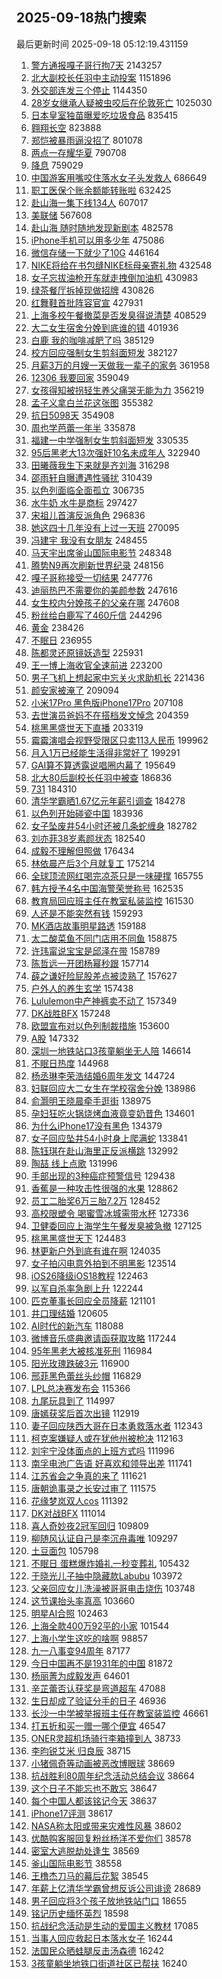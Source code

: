 ## 2025-09-18热门搜索 
最后更新时间 2025-09-18 05:12:19.431159 
1. [警方通报嘎子哥行拘7天](https://s.weibo.com/weibo?q=%23%E8%AD%A6%E6%96%B9%E9%80%9A%E6%8A%A5%E5%98%8E%E5%AD%90%E5%93%A5%E8%A1%8C%E6%8B%987%E5%A4%A9%23&t=31&band_rank=1&Refer=top) 2143257
1. [北大副校长任羽中主动投案](https://s.weibo.com/weibo?q=%23%E5%8C%97%E5%A4%A7%E5%89%AF%E6%A0%A1%E9%95%BF%E4%BB%BB%E7%BE%BD%E4%B8%AD%E4%B8%BB%E5%8A%A8%E6%8A%95%E6%A1%88%23&t=31&band_rank=1&Refer=top) 1151896
1. [外交部连发三个停止](https://s.weibo.com/weibo?q=%23%E5%A4%96%E4%BA%A4%E9%83%A8%E8%BF%9E%E5%8F%91%E4%B8%89%E4%B8%AA%E5%81%9C%E6%AD%A2%23&t=31&band_rank=1&Refer=top) 1144350
1. [28岁女继承人疑被虫咬后在伦敦死亡](https://s.weibo.com/weibo?q=%2328%E5%B2%81%E5%A5%B3%E7%BB%A7%E6%89%BF%E4%BA%BA%E7%96%91%E8%A2%AB%E8%99%AB%E5%92%AC%E5%90%8E%E5%9C%A8%E4%BC%A6%E6%95%A6%E6%AD%BB%E4%BA%A1%23&t=31&band_rank=2&Refer=top) 1025030
1. [日本皇室独苗曝爱吃垃圾食品](https://s.weibo.com/weibo?q=%E6%97%A5%E6%9C%AC%E7%9A%87%E5%AE%A4%E7%8B%AC%E8%8B%97%E6%9B%9D%E7%88%B1%E5%90%83%E5%9E%83%E5%9C%BE%E9%A3%9F%E5%93%81&t=31&band_rank=2&Refer=top) 835415
1. [翱翔长空](https://s.weibo.com/weibo?q=%23%E7%BF%B1%E7%BF%94%E9%95%BF%E7%A9%BA%23&t=31&band_rank=3&Refer=top) 823888
1. [郑恺被暴雨逼没招了](https://s.weibo.com/weibo?q=%E9%83%91%E6%81%BA%E8%A2%AB%E6%9A%B4%E9%9B%A8%E9%80%BC%E6%B2%A1%E6%8B%9B%E4%BA%86&t=31&band_rank=4&Refer=top) 801078
1. [两点一存耀华夏](https://s.weibo.com/weibo?q=%23%E4%B8%A4%E7%82%B9%E4%B8%80%E5%AD%98%E8%80%80%E5%8D%8E%E5%A4%8F%23&t=31&band_rank=3&Refer=top) 790708
1. [降息](https://s.weibo.com/weibo?q=%E9%99%8D%E6%81%AF&t=31&band_rank=4&Refer=top) 759029
1. [中国游客用嘴咬住落水女子头发救人](https://s.weibo.com/weibo?q=%23%E4%B8%AD%E5%9B%BD%E6%B8%B8%E5%AE%A2%E7%94%A8%E5%98%B4%E5%92%AC%E4%BD%8F%E8%90%BD%E6%B0%B4%E5%A5%B3%E5%AD%90%E5%A4%B4%E5%8F%91%E6%95%91%E4%BA%BA%23&t=31&band_rank=2&Refer=top) 686649
1. [职工医保个账余额能转账啦](https://s.weibo.com/weibo?q=%23%E8%81%8C%E5%B7%A5%E5%8C%BB%E4%BF%9D%E4%B8%AA%E8%B4%A6%E4%BD%99%E9%A2%9D%E8%83%BD%E8%BD%AC%E8%B4%A6%E5%95%A6%23&t=31&band_rank=5&Refer=top) 632425
1. [赴山海一集下线134人](https://s.weibo.com/weibo?q=%E8%B5%B4%E5%B1%B1%E6%B5%B7%E4%B8%80%E9%9B%86%E4%B8%8B%E7%BA%BF134%E4%BA%BA&t=31&band_rank=4&Refer=top) 607017
1. [美联储](https://s.weibo.com/weibo?q=%E7%BE%8E%E8%81%94%E5%82%A8&t=31&band_rank=22&Refer=top) 567608
1. [赴山海 随时随地发现新剧本](https://s.weibo.com/weibo?q=%E8%B5%B4%E5%B1%B1%E6%B5%B7%20%E9%9A%8F%E6%97%B6%E9%9A%8F%E5%9C%B0%E5%8F%91%E7%8E%B0%E6%96%B0%E5%89%A7%E6%9C%AC&t=31&band_rank=6&Refer=top) 482578
1. [iPhone手机可以用多少年](https://s.weibo.com/weibo?q=iPhone%E6%89%8B%E6%9C%BA%E5%8F%AF%E4%BB%A5%E7%94%A8%E5%A4%9A%E5%B0%91%E5%B9%B4&t=31&band_rank=7&Refer=top) 475086
1. [微信存储一下就少了10G](https://s.weibo.com/weibo?q=%E5%BE%AE%E4%BF%A1%E5%AD%98%E5%82%A8%E4%B8%80%E4%B8%8B%E5%B0%B1%E5%B0%91%E4%BA%8610G&t=31&band_rank=5&Refer=top) 446164
1. [NIKE将给在书包缝NIKE标母亲寄礼物](https://s.weibo.com/weibo?q=%23NIKE%E5%B0%86%E7%BB%99%E5%9C%A8%E4%B9%A6%E5%8C%85%E7%BC%9DNIKE%E6%A0%87%E6%AF%8D%E4%BA%B2%E5%AF%84%E7%A4%BC%E7%89%A9%23&t=31&band_rank=8&Refer=top) 432548
1. [女子忘拔油枪开车就走拽倒加油机](https://s.weibo.com/weibo?q=%23%E5%A5%B3%E5%AD%90%E5%BF%98%E6%8B%94%E6%B2%B9%E6%9E%AA%E5%BC%80%E8%BD%A6%E5%B0%B1%E8%B5%B0%E6%8B%BD%E5%80%92%E5%8A%A0%E6%B2%B9%E6%9C%BA%23&t=31&band_rank=5&Refer=top) 430983
1. [绿茶餐厅拆掉现做招牌](https://s.weibo.com/weibo?q=%23%E7%BB%BF%E8%8C%B6%E9%A4%90%E5%8E%85%E6%8B%86%E6%8E%89%E7%8E%B0%E5%81%9A%E6%8B%9B%E7%89%8C%23&t=31&band_rank=6&Refer=top) 430826
1. [红舞鞋首批阵容官宣](https://s.weibo.com/weibo?q=%23%E7%BA%A2%E8%88%9E%E9%9E%8B%E9%A6%96%E6%89%B9%E9%98%B5%E5%AE%B9%E5%AE%98%E5%AE%A3%23&t=31&band_rank=9&Refer=top) 427931
1. [上海多校午餐撤菜是否发臭得说清楚](https://s.weibo.com/weibo?q=%23%E4%B8%8A%E6%B5%B7%E5%A4%9A%E6%A0%A1%E5%8D%88%E9%A4%90%E6%92%A4%E8%8F%9C%E6%98%AF%E5%90%A6%E5%8F%91%E8%87%AD%E5%BE%97%E8%AF%B4%E6%B8%85%E6%A5%9A%23&t=31&band_rank=10&Refer=top) 408529
1. [大二女生宿舍分娩到底谁的错](https://s.weibo.com/weibo?q=%23%E5%A4%A7%E4%BA%8C%E5%A5%B3%E7%94%9F%E5%AE%BF%E8%88%8D%E5%88%86%E5%A8%A9%E5%88%B0%E5%BA%95%E8%B0%81%E7%9A%84%E9%94%99%23&t=31&band_rank=11&Refer=top) 401936
1. [白鹿 我的咖啡减肥了吗](https://s.weibo.com/weibo?q=%E7%99%BD%E9%B9%BF%20%E6%88%91%E7%9A%84%E5%92%96%E5%95%A1%E5%87%8F%E8%82%A5%E4%BA%86%E5%90%97&t=31&band_rank=12&Refer=top) 385129
1. [校方回应强制女生剪斜面短发](https://s.weibo.com/weibo?q=%23%E6%A0%A1%E6%96%B9%E5%9B%9E%E5%BA%94%E5%BC%BA%E5%88%B6%E5%A5%B3%E7%94%9F%E5%89%AA%E6%96%9C%E9%9D%A2%E7%9F%AD%E5%8F%91%23&t=31&band_rank=7&Refer=top) 382127
1. [月薪3万的月嫂一天做我一辈子的家务](https://s.weibo.com/weibo?q=%E6%9C%88%E8%96%AA3%E4%B8%87%E7%9A%84%E6%9C%88%E5%AB%82%E4%B8%80%E5%A4%A9%E5%81%9A%E6%88%91%E4%B8%80%E8%BE%88%E5%AD%90%E7%9A%84%E5%AE%B6%E5%8A%A1&t=31&band_rank=13&Refer=top) 361958
1. [12306 我要回家](https://s.weibo.com/weibo?q=12306%20%E6%88%91%E8%A6%81%E5%9B%9E%E5%AE%B6&t=31&band_rank=14&Refer=top) 359049
1. [女孩得知被拐轻生养父痛哭无能为力](https://s.weibo.com/weibo?q=%23%E5%A5%B3%E5%AD%A9%E5%BE%97%E7%9F%A5%E8%A2%AB%E6%8B%90%E8%BD%BB%E7%94%9F%E5%85%BB%E7%88%B6%E7%97%9B%E5%93%AD%E6%97%A0%E8%83%BD%E4%B8%BA%E5%8A%9B%23&t=31&band_rank=8&Refer=top) 356219
1. [孟子义拿白兰花这张图](https://s.weibo.com/weibo?q=%E5%AD%9F%E5%AD%90%E4%B9%89%E6%8B%BF%E7%99%BD%E5%85%B0%E8%8A%B1%E8%BF%99%E5%BC%A0%E5%9B%BE&t=31&band_rank=9&Refer=top) 355382
1. [抗日5098天](https://s.weibo.com/weibo?q=%23%E6%8A%97%E6%97%A55098%E5%A4%A9%23&t=31&band_rank=10&Refer=top) 354908
1. [周也学芭蕾一年半](https://s.weibo.com/weibo?q=%23%E5%91%A8%E4%B9%9F%E5%AD%A6%E8%8A%AD%E8%95%BE%E4%B8%80%E5%B9%B4%E5%8D%8A%23&t=31&band_rank=7&Refer=top) 335878
1. [福建一中学强制女生剪斜面短发](https://s.weibo.com/weibo?q=%23%E7%A6%8F%E5%BB%BA%E4%B8%80%E4%B8%AD%E5%AD%A6%E5%BC%BA%E5%88%B6%E5%A5%B3%E7%94%9F%E5%89%AA%E6%96%9C%E9%9D%A2%E7%9F%AD%E5%8F%91%23&t=31&band_rank=10&Refer=top) 330535
1. [95后黑老大13次强奸10名未成年人](https://s.weibo.com/weibo?q=%2395%E5%90%8E%E9%BB%91%E8%80%81%E5%A4%A713%E6%AC%A1%E5%BC%BA%E5%A5%B810%E5%90%8D%E6%9C%AA%E6%88%90%E5%B9%B4%E4%BA%BA%23&t=31&band_rank=11&Refer=top) 322940
1. [田曦薇我生下来就是齐刘海](https://s.weibo.com/weibo?q=%E7%94%B0%E6%9B%A6%E8%96%87%E6%88%91%E7%94%9F%E4%B8%8B%E6%9D%A5%E5%B0%B1%E6%98%AF%E9%BD%90%E5%88%98%E6%B5%B7&t=31&band_rank=15&Refer=top) 316298
1. [邵雨轩自曝遭遇性骚扰](https://s.weibo.com/weibo?q=%23%E9%82%B5%E9%9B%A8%E8%BD%A9%E8%87%AA%E6%9B%9D%E9%81%AD%E9%81%87%E6%80%A7%E9%AA%9A%E6%89%B0%23&t=31&band_rank=13&Refer=top) 310439
1. [以色列面临全面孤立](https://s.weibo.com/weibo?q=%23%E4%BB%A5%E8%89%B2%E5%88%97%E9%9D%A2%E4%B8%B4%E5%85%A8%E9%9D%A2%E5%AD%A4%E7%AB%8B%23&t=31&band_rank=2&Refer=top) 306735
1. [水牛奶 水牛是商标](https://s.weibo.com/weibo?q=%E6%B0%B4%E7%89%9B%E5%A5%B6%20%E6%B0%B4%E7%89%9B%E6%98%AF%E5%95%86%E6%A0%87&t=31&band_rank=28&Refer=top) 297427
1. [宋祖儿首演反派角色](https://s.weibo.com/weibo?q=%23%E5%AE%8B%E7%A5%96%E5%84%BF%E9%A6%96%E6%BC%94%E5%8F%8D%E6%B4%BE%E8%A7%92%E8%89%B2%23&t=31&band_rank=8&Refer=top) 296836
1. [她这四十几年没有上过一天班](https://s.weibo.com/weibo?q=%23%E5%A5%B9%E8%BF%99%E5%9B%9B%E5%8D%81%E5%87%A0%E5%B9%B4%E6%B2%A1%E6%9C%89%E4%B8%8A%E8%BF%87%E4%B8%80%E5%A4%A9%E7%8F%AD%23&t=31&band_rank=15&Refer=top) 270095
1. [冯建宇 我没有女朋友](https://s.weibo.com/weibo?q=%E5%86%AF%E5%BB%BA%E5%AE%87%20%E6%88%91%E6%B2%A1%E6%9C%89%E5%A5%B3%E6%9C%8B%E5%8F%8B&t=31&band_rank=16&Refer=top) 248455
1. [马天宇出席釜山国际电影节](https://s.weibo.com/weibo?q=%23%E9%A9%AC%E5%A4%A9%E5%AE%87%E5%87%BA%E5%B8%AD%E9%87%9C%E5%B1%B1%E5%9B%BD%E9%99%85%E7%94%B5%E5%BD%B1%E8%8A%82%23&t=31&band_rank=17&Refer=top) 248348
1. [腾势N9再次刷新世界纪录](https://s.weibo.com/weibo?q=%23%E8%85%BE%E5%8A%BFN9%E5%86%8D%E6%AC%A1%E5%88%B7%E6%96%B0%E4%B8%96%E7%95%8C%E7%BA%AA%E5%BD%95%23&t=31&band_rank=18&Refer=top) 248156
1. [嘎子哥称接受一切结果](https://s.weibo.com/weibo?q=%23%E5%98%8E%E5%AD%90%E5%93%A5%E7%A7%B0%E6%8E%A5%E5%8F%97%E4%B8%80%E5%88%87%E7%BB%93%E6%9E%9C%23&t=31&band_rank=20&Refer=top) 247776
1. [迪丽热巴不需要你的美颜参数](https://s.weibo.com/weibo?q=%23%E8%BF%AA%E4%B8%BD%E7%83%AD%E5%B7%B4%E4%B8%8D%E9%9C%80%E8%A6%81%E4%BD%A0%E7%9A%84%E7%BE%8E%E9%A2%9C%E5%8F%82%E6%95%B0%23&t=31&band_rank=21&Refer=top) 247616
1. [女生校内分娩孩子的父亲在哪](https://s.weibo.com/weibo?q=%23%E5%A5%B3%E7%94%9F%E6%A0%A1%E5%86%85%E5%88%86%E5%A8%A9%E5%AD%A9%E5%AD%90%E7%9A%84%E7%88%B6%E4%BA%B2%E5%9C%A8%E5%93%AA%23&t=31&band_rank=12&Refer=top) 247608
1. [粉丝给白鹿写了460斤信](https://s.weibo.com/weibo?q=%E7%B2%89%E4%B8%9D%E7%BB%99%E7%99%BD%E9%B9%BF%E5%86%99%E4%BA%86460%E6%96%A4%E4%BF%A1&t=31&band_rank=14&Refer=top) 244296
1. [黄金](https://s.weibo.com/weibo?q=%E9%BB%84%E9%87%91&t=31&band_rank=16&Refer=top) 238426
1. [不眠日](https://s.weibo.com/weibo?q=%E4%B8%8D%E7%9C%A0%E6%97%A5&t=31&band_rank=17&Refer=top) 236955
1. [陈都灵还原镜妖造型](https://s.weibo.com/weibo?q=%E9%99%88%E9%83%BD%E7%81%B5%E8%BF%98%E5%8E%9F%E9%95%9C%E5%A6%96%E9%80%A0%E5%9E%8B&t=31&band_rank=19&Refer=top) 225931
1. [王一博上海收官全速前进](https://s.weibo.com/weibo?q=%23%E7%8E%8B%E4%B8%80%E5%8D%9A%E4%B8%8A%E6%B5%B7%E6%94%B6%E5%AE%98%E5%85%A8%E9%80%9F%E5%89%8D%E8%BF%9B%23&t=31&band_rank=20&Refer=top) 223200
1. [男子飞机上想起家中忘关火求助机长](https://s.weibo.com/weibo?q=%23%E7%94%B7%E5%AD%90%E9%A3%9E%E6%9C%BA%E4%B8%8A%E6%83%B3%E8%B5%B7%E5%AE%B6%E4%B8%AD%E5%BF%98%E5%85%B3%E7%81%AB%E6%B1%82%E5%8A%A9%E6%9C%BA%E9%95%BF%23&t=31&band_rank=23&Refer=top) 221436
1. [颜安家被淹了](https://s.weibo.com/weibo?q=%E9%A2%9C%E5%AE%89%E5%AE%B6%E8%A2%AB%E6%B7%B9%E4%BA%86&t=31&band_rank=22&Refer=top) 209094
1. [小米17Pro 黑色版iPhone17Pro](https://s.weibo.com/weibo?q=%E5%B0%8F%E7%B1%B317Pro%20%E9%BB%91%E8%89%B2%E7%89%88iPhone17Pro&t=31&band_rank=16&Refer=top) 207108
1. [去世演员爸妈不在搭档发文悼念](https://s.weibo.com/weibo?q=%23%E5%8E%BB%E4%B8%96%E6%BC%94%E5%91%98%E7%88%B8%E5%A6%88%E4%B8%8D%E5%9C%A8%E6%90%AD%E6%A1%A3%E5%8F%91%E6%96%87%E6%82%BC%E5%BF%B5%23&t=31&band_rank=23&Refer=top) 204359
1. [桃黑黑盛世天下直播](https://s.weibo.com/weibo?q=%E6%A1%83%E9%BB%91%E9%BB%91%E7%9B%9B%E4%B8%96%E5%A4%A9%E4%B8%8B%E7%9B%B4%E6%92%AD&t=31&band_rank=24&Refer=top) 203319
1. [霉霉演唱会视野受限区只卖113人民币](https://s.weibo.com/weibo?q=%E9%9C%89%E9%9C%89%E6%BC%94%E5%94%B1%E4%BC%9A%E8%A7%86%E9%87%8E%E5%8F%97%E9%99%90%E5%8C%BA%E5%8F%AA%E5%8D%96113%E4%BA%BA%E6%B0%91%E5%B8%81&t=31&band_rank=17&Refer=top) 199962
1. [月入1万已经能生活得非常好了](https://s.weibo.com/weibo?q=%E6%9C%88%E5%85%A51%E4%B8%87%E5%B7%B2%E7%BB%8F%E8%83%BD%E7%94%9F%E6%B4%BB%E5%BE%97%E9%9D%9E%E5%B8%B8%E5%A5%BD%E4%BA%86&t=31&band_rank=25&Refer=top) 199291
1. [GAI算不算透露说唱圈内幕了](https://s.weibo.com/weibo?q=GAI%E7%AE%97%E4%B8%8D%E7%AE%97%E9%80%8F%E9%9C%B2%E8%AF%B4%E5%94%B1%E5%9C%88%E5%86%85%E5%B9%95%E4%BA%86&t=31&band_rank=18&Refer=top) 195649
1. [北大80后副校长任羽中被查](https://s.weibo.com/weibo?q=%23%E5%8C%97%E5%A4%A780%E5%90%8E%E5%89%AF%E6%A0%A1%E9%95%BF%E4%BB%BB%E7%BE%BD%E4%B8%AD%E8%A2%AB%E6%9F%A5%23&t=31&band_rank=19&Refer=top) 186836
1. [731](https://s.weibo.com/weibo?q=731&t=31&band_rank=20&Refer=top) 184310
1. [清华学霸晒1.67亿元年薪引调查](https://s.weibo.com/weibo?q=%23%E6%B8%85%E5%8D%8E%E5%AD%A6%E9%9C%B8%E6%99%921.67%E4%BA%BF%E5%85%83%E5%B9%B4%E8%96%AA%E5%BC%95%E8%B0%83%E6%9F%A5%23&t=31&band_rank=21&Refer=top) 184278
1. [以色列开始碰瓷中国](https://s.weibo.com/weibo?q=%23%E4%BB%A5%E8%89%B2%E5%88%97%E5%BC%80%E5%A7%8B%E7%A2%B0%E7%93%B7%E4%B8%AD%E5%9B%BD%23&t=31&band_rank=22&Refer=top) 183936
1. [女子坠废井54小时还被几条蛇缠身](https://s.weibo.com/weibo?q=%23%E5%A5%B3%E5%AD%90%E5%9D%A0%E5%BA%9F%E4%BA%9554%E5%B0%8F%E6%97%B6%E8%BF%98%E8%A2%AB%E5%87%A0%E6%9D%A1%E8%9B%87%E7%BC%A0%E8%BA%AB%23&t=31&band_rank=23&Refer=top) 182782
1. [刘亦菲38岁素颜状态](https://s.weibo.com/weibo?q=%23%E5%88%98%E4%BA%A6%E8%8F%B238%E5%B2%81%E7%B4%A0%E9%A2%9C%E7%8A%B6%E6%80%81%23&t=31&band_rank=26&Refer=top) 182540
1. [成毅不理解但照做](https://s.weibo.com/weibo?q=%E6%88%90%E6%AF%85%E4%B8%8D%E7%90%86%E8%A7%A3%E4%BD%86%E7%85%A7%E5%81%9A&t=31&band_rank=27&Refer=top) 176434
1. [林依晨产后3个月就复工](https://s.weibo.com/weibo?q=%23%E6%9E%97%E4%BE%9D%E6%99%A8%E4%BA%A7%E5%90%8E3%E4%B8%AA%E6%9C%88%E5%B0%B1%E5%A4%8D%E5%B7%A5%23&t=31&band_rank=24&Refer=top) 175214
1. [全球顶流网红喝完凉茶只是一味硬撑](https://s.weibo.com/weibo?q=%E5%85%A8%E7%90%83%E9%A1%B6%E6%B5%81%E7%BD%91%E7%BA%A2%E5%96%9D%E5%AE%8C%E5%87%89%E8%8C%B6%E5%8F%AA%E6%98%AF%E4%B8%80%E5%91%B3%E7%A1%AC%E6%92%91&t=31&band_rank=25&Refer=top) 165755
1. [韩方授予4名中国海警荣誉称号](https://s.weibo.com/weibo?q=%23%E9%9F%A9%E6%96%B9%E6%8E%88%E4%BA%884%E5%90%8D%E4%B8%AD%E5%9B%BD%E6%B5%B7%E8%AD%A6%E8%8D%A3%E8%AA%89%E7%A7%B0%E5%8F%B7%23&t=31&band_rank=26&Refer=top) 162535
1. [教育局回应班主任在教室私装监控](https://s.weibo.com/weibo?q=%23%E6%95%99%E8%82%B2%E5%B1%80%E5%9B%9E%E5%BA%94%E7%8F%AD%E4%B8%BB%E4%BB%BB%E5%9C%A8%E6%95%99%E5%AE%A4%E7%A7%81%E8%A3%85%E7%9B%91%E6%8E%A7%23&t=31&band_rank=28&Refer=top) 161530
1. [人还是不能突然有钱](https://s.weibo.com/weibo?q=%E4%BA%BA%E8%BF%98%E6%98%AF%E4%B8%8D%E8%83%BD%E7%AA%81%E7%84%B6%E6%9C%89%E9%92%B1&t=31&band_rank=27&Refer=top) 159293
1. [MK酒店故事明星路透](https://s.weibo.com/weibo?q=%23MK%E9%85%92%E5%BA%97%E6%95%85%E4%BA%8B%E6%98%8E%E6%98%9F%E8%B7%AF%E9%80%8F%23&t=31&band_rank=29&Refer=top) 159188
1. [太二酸菜鱼不同门店用不同鱼](https://s.weibo.com/weibo?q=%23%E5%A4%AA%E4%BA%8C%E9%85%B8%E8%8F%9C%E9%B1%BC%E4%B8%8D%E5%90%8C%E9%97%A8%E5%BA%97%E7%94%A8%E4%B8%8D%E5%90%8C%E9%B1%BC%23&t=31&band_rank=30&Refer=top) 158875
1. [许玮甯说宝宝是邱泽在带](https://s.weibo.com/weibo?q=%23%E8%AE%B8%E7%8E%AE%E7%94%AF%E8%AF%B4%E5%AE%9D%E5%AE%9D%E6%98%AF%E9%82%B1%E6%B3%BD%E5%9C%A8%E5%B8%A6%23&t=31&band_rank=31&Refer=top) 158789
1. [陈哲远一开团杨幂秒跟](https://s.weibo.com/weibo?q=%E9%99%88%E5%93%B2%E8%BF%9C%E4%B8%80%E5%BC%80%E5%9B%A2%E6%9D%A8%E5%B9%82%E7%A7%92%E8%B7%9F&t=31&band_rank=26&Refer=top) 157714
1. [薛之谦好险屁股差点被烫熟了](https://s.weibo.com/weibo?q=%E8%96%9B%E4%B9%8B%E8%B0%A6%E5%A5%BD%E9%99%A9%E5%B1%81%E8%82%A1%E5%B7%AE%E7%82%B9%E8%A2%AB%E7%83%AB%E7%86%9F%E4%BA%86&t=31&band_rank=27&Refer=top) 157627
1. [户外人的养生玄学](https://s.weibo.com/weibo?q=%23%E6%88%B7%E5%A4%96%E4%BA%BA%E7%9A%84%E5%85%BB%E7%94%9F%E7%8E%84%E5%AD%A6%23&t=31&band_rank=29&Refer=top) 157438
1. [Lululemon中产神裤卖不动了](https://s.weibo.com/weibo?q=%23Lululemon%E4%B8%AD%E4%BA%A7%E7%A5%9E%E8%A3%A4%E5%8D%96%E4%B8%8D%E5%8A%A8%E4%BA%86%23&t=31&band_rank=30&Refer=top) 157349
1. [DK战胜BFX](https://s.weibo.com/weibo?q=%23DK%E6%88%98%E8%83%9CBFX%23&t=31&band_rank=31&Refer=top) 157248
1. [欧盟宣布对以色列制裁措施](https://s.weibo.com/weibo?q=%23%E6%AC%A7%E7%9B%9F%E5%AE%A3%E5%B8%83%E5%AF%B9%E4%BB%A5%E8%89%B2%E5%88%97%E5%88%B6%E8%A3%81%E6%8E%AA%E6%96%BD%23&t=31&band_rank=32&Refer=top) 153600
1. [A股](https://s.weibo.com/weibo?q=A%E8%82%A1&t=31&band_rank=28&Refer=top) 147332
1. [深圳一地铁站口3孩童躺坐无人陪](https://s.weibo.com/weibo?q=%23%E6%B7%B1%E5%9C%B3%E4%B8%80%E5%9C%B0%E9%93%81%E7%AB%99%E5%8F%A33%E5%AD%A9%E7%AB%A5%E8%BA%BA%E5%9D%90%E6%97%A0%E4%BA%BA%E9%99%AA%23&t=31&band_rank=33&Refer=top) 146614
1. [不眠日热度](https://s.weibo.com/weibo?q=%E4%B8%8D%E7%9C%A0%E6%97%A5%E7%83%AD%E5%BA%A6&t=31&band_rank=34&Refer=top) 144968
1. [杨丞琳李荣浩结婚6周年发文](https://s.weibo.com/weibo?q=%23%E6%9D%A8%E4%B8%9E%E7%90%B3%E6%9D%8E%E8%8D%A3%E6%B5%A9%E7%BB%93%E5%A9%9A6%E5%91%A8%E5%B9%B4%E5%8F%91%E6%96%87%23&t=31&band_rank=35&Refer=top) 144724
1. [妇联回应大二女生在学校宿舍分娩](https://s.weibo.com/weibo?q=%23%E5%A6%87%E8%81%94%E5%9B%9E%E5%BA%94%E5%A4%A7%E4%BA%8C%E5%A5%B3%E7%94%9F%E5%9C%A8%E5%AD%A6%E6%A0%A1%E5%AE%BF%E8%88%8D%E5%88%86%E5%A8%A9%23&t=31&band_rank=29&Refer=top) 138986
1. [俞灏明王晓晨牵手逛街](https://s.weibo.com/weibo?q=%23%E4%BF%9E%E7%81%8F%E6%98%8E%E7%8E%8B%E6%99%93%E6%99%A8%E7%89%B5%E6%89%8B%E9%80%9B%E8%A1%97%23&t=31&band_rank=30&Refer=top) 138975
1. [孕妇狂吃火锅烧烤血液竟变奶昔色](https://s.weibo.com/weibo?q=%23%E5%AD%95%E5%A6%87%E7%8B%82%E5%90%83%E7%81%AB%E9%94%85%E7%83%A7%E7%83%A4%E8%A1%80%E6%B6%B2%E7%AB%9F%E5%8F%98%E5%A5%B6%E6%98%94%E8%89%B2%23&t=31&band_rank=35&Refer=top) 134601
1. [为什么iPhone17没有黑色](https://s.weibo.com/weibo?q=%E4%B8%BA%E4%BB%80%E4%B9%88iPhone17%E6%B2%A1%E6%9C%89%E9%BB%91%E8%89%B2&t=31&band_rank=36&Refer=top) 134379
1. [女子回应坠井54小时身上爬满蛇](https://s.weibo.com/weibo?q=%23%E5%A5%B3%E5%AD%90%E5%9B%9E%E5%BA%94%E5%9D%A0%E4%BA%9554%E5%B0%8F%E6%97%B6%E8%BA%AB%E4%B8%8A%E7%88%AC%E6%BB%A1%E8%9B%87%23&t=31&band_rank=31&Refer=top) 133841
1. [陈钰琪在赴山海里正反派横跳](https://s.weibo.com/weibo?q=%E9%99%88%E9%92%B0%E7%90%AA%E5%9C%A8%E8%B5%B4%E5%B1%B1%E6%B5%B7%E9%87%8C%E6%AD%A3%E5%8F%8D%E6%B4%BE%E6%A8%AA%E8%B7%B3&t=31&band_rank=36&Refer=top) 132992
1. [陶喆 线上点歌](https://s.weibo.com/weibo?q=%E9%99%B6%E5%96%86%20%E7%BA%BF%E4%B8%8A%E7%82%B9%E6%AD%8C&t=31&band_rank=37&Refer=top) 131996
1. [手部出现的3种癌症预警信号](https://s.weibo.com/weibo?q=%23%E6%89%8B%E9%83%A8%E5%87%BA%E7%8E%B0%E7%9A%843%E7%A7%8D%E7%99%8C%E7%97%87%E9%A2%84%E8%AD%A6%E4%BF%A1%E5%8F%B7%23&t=31&band_rank=32&Refer=top) 129438
1. [香蕉是一种攻击性很强的水果](https://s.weibo.com/weibo?q=%E9%A6%99%E8%95%89%E6%98%AF%E4%B8%80%E7%A7%8D%E6%94%BB%E5%87%BB%E6%80%A7%E5%BE%88%E5%BC%BA%E7%9A%84%E6%B0%B4%E6%9E%9C&t=31&band_rank=33&Refer=top) 128862
1. [员工二胎奖6万三胎7.2万](https://s.weibo.com/weibo?q=%23%E5%91%98%E5%B7%A5%E4%BA%8C%E8%83%8E%E5%A5%966%E4%B8%87%E4%B8%89%E8%83%8E7.2%E4%B8%87%23&t=31&band_rank=37&Refer=top) 128452
1. [高校限塑令 喝蜜雪冰城需带水杯](https://s.weibo.com/weibo?q=%E9%AB%98%E6%A0%A1%E9%99%90%E5%A1%91%E4%BB%A4%20%E5%96%9D%E8%9C%9C%E9%9B%AA%E5%86%B0%E5%9F%8E%E9%9C%80%E5%B8%A6%E6%B0%B4%E6%9D%AF&t=31&band_rank=39&Refer=top) 127336
1. [卫健委回应上海学生午餐发臭被急撤](https://s.weibo.com/weibo?q=%23%E5%8D%AB%E5%81%A5%E5%A7%94%E5%9B%9E%E5%BA%94%E4%B8%8A%E6%B5%B7%E5%AD%A6%E7%94%9F%E5%8D%88%E9%A4%90%E5%8F%91%E8%87%AD%E8%A2%AB%E6%80%A5%E6%92%A4%23&t=31&band_rank=40&Refer=top) 127125
1. [桃黑黑盛世天下](https://s.weibo.com/weibo?q=%23%E6%A1%83%E9%BB%91%E9%BB%91%E7%9B%9B%E4%B8%96%E5%A4%A9%E4%B8%8B%23&t=31&band_rank=36&Refer=top) 124483
1. [林更新户外到底有谁在啊](https://s.weibo.com/weibo?q=%23%E6%9E%97%E6%9B%B4%E6%96%B0%E6%88%B7%E5%A4%96%E5%88%B0%E5%BA%95%E6%9C%89%E8%B0%81%E5%9C%A8%E5%95%8A%23&t=31&band_rank=38&Refer=top) 124035
1. [女子拍闪电意外拍到不明黑影](https://s.weibo.com/weibo?q=%23%E5%A5%B3%E5%AD%90%E6%8B%8D%E9%97%AA%E7%94%B5%E6%84%8F%E5%A4%96%E6%8B%8D%E5%88%B0%E4%B8%8D%E6%98%8E%E9%BB%91%E5%BD%B1%23&t=31&band_rank=34&Refer=top) 123514
1. [iOS26降级iOS18教程](https://s.weibo.com/weibo?q=iOS26%E9%99%8D%E7%BA%A7iOS18%E6%95%99%E7%A8%8B&t=31&band_rank=35&Refer=top) 122463
1. [以军自杀率急剧上升](https://s.weibo.com/weibo?q=%23%E4%BB%A5%E5%86%9B%E8%87%AA%E6%9D%80%E7%8E%87%E6%80%A5%E5%89%A7%E4%B8%8A%E5%8D%87%23&t=31&band_rank=40&Refer=top) 122244
1. [匹克董事长回应全员降薪](https://s.weibo.com/weibo?q=%23%E5%8C%B9%E5%85%8B%E8%91%A3%E4%BA%8B%E9%95%BF%E5%9B%9E%E5%BA%94%E5%85%A8%E5%91%98%E9%99%8D%E8%96%AA%23&t=31&band_rank=41&Refer=top) 121101
1. [井口理结婚](https://s.weibo.com/weibo?q=%E4%BA%95%E5%8F%A3%E7%90%86%E7%BB%93%E5%A9%9A&t=31&band_rank=43&Refer=top) 120605
1. [AI时代的新汽车](https://s.weibo.com/weibo?q=%23AI%E6%97%B6%E4%BB%A3%E7%9A%84%E6%96%B0%E6%B1%BD%E8%BD%A6%23&t=31&band_rank=43&Refer=top) 118088
1. [微博音乐盛典邀请函获取攻略](https://s.weibo.com/weibo?q=%23%E5%BE%AE%E5%8D%9A%E9%9F%B3%E4%B9%90%E7%9B%9B%E5%85%B8%E9%82%80%E8%AF%B7%E5%87%BD%E8%8E%B7%E5%8F%96%E6%94%BB%E7%95%A5%23&t=31&band_rank=44&Refer=top) 117244
1. [95年黑老大被核准死刑](https://s.weibo.com/weibo?q=%2395%E5%B9%B4%E9%BB%91%E8%80%81%E5%A4%A7%E8%A2%AB%E6%A0%B8%E5%87%86%E6%AD%BB%E5%88%91%23&t=31&band_rank=37&Refer=top) 116984
1. [阳光玫瑰跌破3元](https://s.weibo.com/weibo?q=%23%E9%98%B3%E5%85%89%E7%8E%AB%E7%91%B0%E8%B7%8C%E7%A0%B43%E5%85%83%23&t=31&band_rank=45&Refer=top) 116900
1. [邢菲黑色蕾丝头纱帽](https://s.weibo.com/weibo?q=%E9%82%A2%E8%8F%B2%E9%BB%91%E8%89%B2%E8%95%BE%E4%B8%9D%E5%A4%B4%E7%BA%B1%E5%B8%BD&t=31&band_rank=46&Refer=top) 116829
1. [LPL总决赛发布会](https://s.weibo.com/weibo?q=%23LPL%E6%80%BB%E5%86%B3%E8%B5%9B%E5%8F%91%E5%B8%83%E4%BC%9A%23&t=31&band_rank=47&Refer=top) 115366
1. [九尾玩具到了](https://s.weibo.com/weibo?q=%E4%B9%9D%E5%B0%BE%E7%8E%A9%E5%85%B7%E5%88%B0%E4%BA%86&t=31&band_rank=44&Refer=top) 114997
1. [唐嫣获奖后首次出镜](https://s.weibo.com/weibo?q=%E5%94%90%E5%AB%A3%E8%8E%B7%E5%A5%96%E5%90%8E%E9%A6%96%E6%AC%A1%E5%87%BA%E9%95%9C&t=31&band_rank=45&Refer=top) 112919
1. [妻子回应陕西大哥在日本勇救落水者](https://s.weibo.com/weibo?q=%23%E5%A6%BB%E5%AD%90%E5%9B%9E%E5%BA%94%E9%99%95%E8%A5%BF%E5%A4%A7%E5%93%A5%E5%9C%A8%E6%97%A5%E6%9C%AC%E5%8B%87%E6%95%91%E8%90%BD%E6%B0%B4%E8%80%85%23&t=31&band_rank=46&Refer=top) 112343
1. [柯克案嫌疑人或在犹他州被枪决](https://s.weibo.com/weibo?q=%23%E6%9F%AF%E5%85%8B%E6%A1%88%E5%AB%8C%E7%96%91%E4%BA%BA%E6%88%96%E5%9C%A8%E7%8A%B9%E4%BB%96%E5%B7%9E%E8%A2%AB%E6%9E%AA%E5%86%B3%23&t=31&band_rank=47&Refer=top) 112163
1. [刘宇宁没体面点的上班方式吗](https://s.weibo.com/weibo?q=%E5%88%98%E5%AE%87%E5%AE%81%E6%B2%A1%E4%BD%93%E9%9D%A2%E7%82%B9%E7%9A%84%E4%B8%8A%E7%8F%AD%E6%96%B9%E5%BC%8F%E5%90%97&t=31&band_rank=38&Refer=top) 111996
1. [南孚电池广告语 好喜欢和领导出差](https://s.weibo.com/weibo?q=%E5%8D%97%E5%AD%9A%E7%94%B5%E6%B1%A0%E5%B9%BF%E5%91%8A%E8%AF%AD%20%E5%A5%BD%E5%96%9C%E6%AC%A2%E5%92%8C%E9%A2%86%E5%AF%BC%E5%87%BA%E5%B7%AE&t=31&band_rank=39&Refer=top) 111741
1. [江苏省会之争真的来了](https://s.weibo.com/weibo?q=%23%E6%B1%9F%E8%8B%8F%E7%9C%81%E4%BC%9A%E4%B9%8B%E4%BA%89%E7%9C%9F%E7%9A%84%E6%9D%A5%E4%BA%86%23&t=31&band_rank=40&Refer=top) 111621
1. [唐朝诡事录之长安过审了](https://s.weibo.com/weibo?q=%23%E5%94%90%E6%9C%9D%E8%AF%A1%E4%BA%8B%E5%BD%95%E4%B9%8B%E9%95%BF%E5%AE%89%E8%BF%87%E5%AE%A1%E4%BA%86%23&t=31&band_rank=41&Refer=top) 111575
1. [花缘梦岚双人cos](https://s.weibo.com/weibo?q=%23%E8%8A%B1%E7%BC%98%E6%A2%A6%E5%B2%9A%E5%8F%8C%E4%BA%BAcos%23&t=31&band_rank=42&Refer=top) 111392
1. [DK对战BFX](https://s.weibo.com/weibo?q=%23DK%E5%AF%B9%E6%88%98BFX%23&t=31&band_rank=43&Refer=top) 111014
1. [喜人奇妙夜2冠军回归](https://s.weibo.com/weibo?q=%23%E5%96%9C%E4%BA%BA%E5%A5%87%E5%A6%99%E5%A4%9C2%E5%86%A0%E5%86%9B%E5%9B%9E%E5%BD%92%23&t=31&band_rank=44&Refer=top) 109809
1. [柳随风认证自己是李沉舟毒唯](https://s.weibo.com/weibo?q=%E6%9F%B3%E9%9A%8F%E9%A3%8E%E8%AE%A4%E8%AF%81%E8%87%AA%E5%B7%B1%E6%98%AF%E6%9D%8E%E6%B2%89%E8%88%9F%E6%AF%92%E5%94%AF&t=31&band_rank=49&Refer=top) 109297
1. [土豆面包](https://s.weibo.com/weibo?q=%E5%9C%9F%E8%B1%86%E9%9D%A2%E5%8C%85&t=31&band_rank=45&Refer=top) 105798
1. [不眠日 蛋糕爆炸婚礼一秒变葬礼](https://s.weibo.com/weibo?q=%E4%B8%8D%E7%9C%A0%E6%97%A5%20%E8%9B%8B%E7%B3%95%E7%88%86%E7%82%B8%E5%A9%9A%E7%A4%BC%E4%B8%80%E7%A7%92%E5%8F%98%E8%91%AC%E7%A4%BC&t=31&band_rank=46&Refer=top) 105432
1. [于晓光儿子抽中隐藏款Labubu](https://s.weibo.com/weibo?q=%23%E4%BA%8E%E6%99%93%E5%85%89%E5%84%BF%E5%AD%90%E6%8A%BD%E4%B8%AD%E9%9A%90%E8%97%8F%E6%AC%BELabubu%23&t=31&band_rank=47&Refer=top) 103972
1. [父亲回应女儿洗澡被哥哥电击烧伤](https://s.weibo.com/weibo?q=%23%E7%88%B6%E4%BA%B2%E5%9B%9E%E5%BA%94%E5%A5%B3%E5%84%BF%E6%B4%97%E6%BE%A1%E8%A2%AB%E5%93%A5%E5%93%A5%E7%94%B5%E5%87%BB%E7%83%A7%E4%BC%A4%23&t=31&band_rank=48&Refer=top) 103748
1. [这节课抬头率真高](https://s.weibo.com/weibo?q=%E8%BF%99%E8%8A%82%E8%AF%BE%E6%8A%AC%E5%A4%B4%E7%8E%87%E7%9C%9F%E9%AB%98&t=31&band_rank=49&Refer=top) 103660
1. [明星AI合照](https://s.weibo.com/weibo?q=%E6%98%8E%E6%98%9FAI%E5%90%88%E7%85%A7&t=31&band_rank=50&Refer=top) 102463
1. [上海全款400万92平的小家](https://s.weibo.com/weibo?q=%E4%B8%8A%E6%B5%B7%E5%85%A8%E6%AC%BE400%E4%B8%8792%E5%B9%B3%E7%9A%84%E5%B0%8F%E5%AE%B6&t=31&band_rank=49&Refer=top) 101544
1. [上海小学生这吃的啥啊](https://s.weibo.com/weibo?q=%23%E4%B8%8A%E6%B5%B7%E5%B0%8F%E5%AD%A6%E7%94%9F%E8%BF%99%E5%90%83%E7%9A%84%E5%95%A5%E5%95%8A%23&t=31&band_rank=50&Refer=top) 98857
1. [九一八事变94周年](https://s.weibo.com/weibo?q=%23%E4%B9%9D%E4%B8%80%E5%85%AB%E4%BA%8B%E5%8F%9894%E5%91%A8%E5%B9%B4%23&t=31&band_rank=6&Refer=top) 87177
1. [今日中国再不是1931年的中国](https://s.weibo.com/weibo?q=%23%E4%BB%8A%E6%97%A5%E4%B8%AD%E5%9B%BD%E5%86%8D%E4%B8%8D%E6%98%AF1931%E5%B9%B4%E7%9A%84%E4%B8%AD%E5%9B%BD%23&t=31&band_rank=7&Refer=top) 81872
1. [杨丽菁为成毅发声](https://s.weibo.com/weibo?q=%23%E6%9D%A8%E4%B8%BD%E8%8F%81%E4%B8%BA%E6%88%90%E6%AF%85%E5%8F%91%E5%A3%B0%23&t=31&band_rank=9&Refer=top) 64601
1. [辛芷蕾否认获奖是弯道超车](https://s.weibo.com/weibo?q=%23%E8%BE%9B%E8%8A%B7%E8%95%BE%E5%90%A6%E8%AE%A4%E8%8E%B7%E5%A5%96%E6%98%AF%E5%BC%AF%E9%81%93%E8%B6%85%E8%BD%A6%23&t=31&band_rank=10&Refer=top) 47088
1. [生日却成了验证分手的日子](https://s.weibo.com/weibo?q=%23%E7%94%9F%E6%97%A5%E5%8D%B4%E6%88%90%E4%BA%86%E9%AA%8C%E8%AF%81%E5%88%86%E6%89%8B%E7%9A%84%E6%97%A5%E5%AD%90%23&t=31&band_rank=11&Refer=top) 46936
1. [长沙一中学被举报班主任在教室装监控](https://s.weibo.com/weibo?q=%23%E9%95%BF%E6%B2%99%E4%B8%80%E4%B8%AD%E5%AD%A6%E8%A2%AB%E4%B8%BE%E6%8A%A5%E7%8F%AD%E4%B8%BB%E4%BB%BB%E5%9C%A8%E6%95%99%E5%AE%A4%E8%A3%85%E7%9B%91%E6%8E%A7%23&t=31&band_rank=13&Refer=top) 46661
1. [打五折和买一赠一哪个便宜](https://s.weibo.com/weibo?q=%E6%89%93%E4%BA%94%E6%8A%98%E5%92%8C%E4%B9%B0%E4%B8%80%E8%B5%A0%E4%B8%80%E5%93%AA%E4%B8%AA%E4%BE%BF%E5%AE%9C&t=31&band_rank=14&Refer=top) 46547
1. [ONER灵超机场骑行李箱撞到人](https://s.weibo.com/weibo?q=%23ONER%E7%81%B5%E8%B6%85%E6%9C%BA%E5%9C%BA%E9%AA%91%E8%A1%8C%E6%9D%8E%E7%AE%B1%E6%92%9E%E5%88%B0%E4%BA%BA%23&t=31&band_rank=27&Refer=top) 38733
1. [李昀锐艾米 归良辰](https://s.weibo.com/weibo?q=%E6%9D%8E%E6%98%80%E9%94%90%E8%89%BE%E7%B1%B3%20%E5%BD%92%E8%89%AF%E8%BE%B0&t=31&band_rank=29&Refer=top) 38715
1. [小猪佩奇等动画被恶改博眼球](https://s.weibo.com/weibo?q=%23%E5%B0%8F%E7%8C%AA%E4%BD%A9%E5%A5%87%E7%AD%89%E5%8A%A8%E7%94%BB%E8%A2%AB%E6%81%B6%E6%94%B9%E5%8D%9A%E7%9C%BC%E7%90%83%23&t=31&band_rank=34&Refer=top) 38669
1. [抗战胜利80周年纪念活动总结会议](https://s.weibo.com/weibo?q=%23%E6%8A%97%E6%88%98%E8%83%9C%E5%88%A980%E5%91%A8%E5%B9%B4%E7%BA%AA%E5%BF%B5%E6%B4%BB%E5%8A%A8%E6%80%BB%E7%BB%93%E4%BC%9A%E8%AE%AE%23&t=31&band_rank=35&Refer=top) 38664
1. [这个日子不能忘也不敢忘](https://s.weibo.com/weibo?q=%23%E8%BF%99%E4%B8%AA%E6%97%A5%E5%AD%90%E4%B8%8D%E8%83%BD%E5%BF%98%E4%B9%9F%E4%B8%8D%E6%95%A2%E5%BF%98%23&t=31&band_rank=37&Refer=top) 38647
1. [每个中国人都该铭记今天](https://s.weibo.com/weibo?q=%23%E6%AF%8F%E4%B8%AA%E4%B8%AD%E5%9B%BD%E4%BA%BA%E9%83%BD%E8%AF%A5%E9%93%AD%E8%AE%B0%E4%BB%8A%E5%A4%A9%23&t=31&band_rank=38&Refer=top) 38637
1. [iPhone17评测](https://s.weibo.com/weibo?q=%23iPhone17%E8%AF%84%E6%B5%8B%23&t=31&band_rank=41&Refer=top) 38617
1. [NASA称太阳或带来灾难性风暴](https://s.weibo.com/weibo?q=%23NASA%E7%A7%B0%E5%A4%AA%E9%98%B3%E6%88%96%E5%B8%A6%E6%9D%A5%E7%81%BE%E9%9A%BE%E6%80%A7%E9%A3%8E%E6%9A%B4%23&t=31&band_rank=42&Refer=top) 38602
1. [优酷购客服回复粉丝杨洋不爱你们](https://s.weibo.com/weibo?q=%23%E4%BC%98%E9%85%B7%E8%B4%AD%E5%AE%A2%E6%9C%8D%E5%9B%9E%E5%A4%8D%E7%B2%89%E4%B8%9D%E6%9D%A8%E6%B4%8B%E4%B8%8D%E7%88%B1%E4%BD%A0%E4%BB%AC%23&t=31&band_rank=45&Refer=top) 38578
1. [密室大逃脱劫处逢生](https://s.weibo.com/weibo?q=%E5%AF%86%E5%AE%A4%E5%A4%A7%E9%80%83%E8%84%B1%E5%8A%AB%E5%A4%84%E9%80%A2%E7%94%9F&t=31&band_rank=46&Refer=top) 38569
1. [釜山国际电影节](https://s.weibo.com/weibo?q=%E9%87%9C%E5%B1%B1%E5%9B%BD%E9%99%85%E7%94%B5%E5%BD%B1%E8%8A%82&t=31&band_rank=48&Refer=top) 38558
1. [王橹杰刀马的幕后花絮](https://s.weibo.com/weibo?q=%23%E7%8E%8B%E6%A9%B9%E6%9D%B0%E5%88%80%E9%A9%AC%E7%9A%84%E5%B9%95%E5%90%8E%E8%8A%B1%E7%B5%AE%23&t=31&band_rank=49&Refer=top) 38545
1. [年薪上亿清华学霸曾想反诉公司诽谤](https://s.weibo.com/weibo?q=%23%E5%B9%B4%E8%96%AA%E4%B8%8A%E4%BA%BF%E6%B8%85%E5%8D%8E%E5%AD%A6%E9%9C%B8%E6%9B%BE%E6%83%B3%E5%8F%8D%E8%AF%89%E5%85%AC%E5%8F%B8%E8%AF%BD%E8%B0%A4%23&t=31&band_rank=18&Refer=top) 28689
1. [男子回应将3个孩子放地铁站门口](https://s.weibo.com/weibo?q=%23%E7%94%B7%E5%AD%90%E5%9B%9E%E5%BA%94%E5%B0%863%E4%B8%AA%E5%AD%A9%E5%AD%90%E6%94%BE%E5%9C%B0%E9%93%81%E7%AB%99%E9%97%A8%E5%8F%A3%23&t=31&band_rank=30&Refer=top) 18655
1. [铭记历史缅怀英烈](https://s.weibo.com/weibo?q=%23%E9%93%AD%E8%AE%B0%E5%8E%86%E5%8F%B2%E7%BC%85%E6%80%80%E8%8B%B1%E7%83%88%23&t=31&band_rank=31&Refer=top) 18598
1. [抗战纪念活动是生动的爱国主义教材](https://s.weibo.com/weibo?q=%23%E6%8A%97%E6%88%98%E7%BA%AA%E5%BF%B5%E6%B4%BB%E5%8A%A8%E6%98%AF%E7%94%9F%E5%8A%A8%E7%9A%84%E7%88%B1%E5%9B%BD%E4%B8%BB%E4%B9%89%E6%95%99%E6%9D%90%23&t=31&band_rank=36&Refer=top) 17085
1. [当事人回应救起日本落水女子](https://s.weibo.com/weibo?q=%23%E5%BD%93%E4%BA%8B%E4%BA%BA%E5%9B%9E%E5%BA%94%E6%95%91%E8%B5%B7%E6%97%A5%E6%9C%AC%E8%90%BD%E6%B0%B4%E5%A5%B3%E5%AD%90%23&t=31&band_rank=38&Refer=top) 16244
1. [法国民众晒蛙腿反击汤森德](https://s.weibo.com/weibo?q=%23%E6%B3%95%E5%9B%BD%E6%B0%91%E4%BC%97%E6%99%92%E8%9B%99%E8%85%BF%E5%8F%8D%E5%87%BB%E6%B1%A4%E6%A3%AE%E5%BE%B7%23&t=31&band_rank=43&Refer=top) 16242
1. [3孩童躺坐地铁口街道社区已帮扶](https://s.weibo.com/weibo?q=%233%E5%AD%A9%E7%AB%A5%E8%BA%BA%E5%9D%90%E5%9C%B0%E9%93%81%E5%8F%A3%E8%A1%97%E9%81%93%E7%A4%BE%E5%8C%BA%E5%B7%B2%E5%B8%AE%E6%89%B6%23&t=31&band_rank=47&Refer=top) 16240
